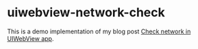 # uiwebview-network-check

This is a demo implementation of my blog post [Check network in UIWebView app][].

[Check network in UIWebView app]: http://medlund.com/2017/04/13/uiwebview-network-check
